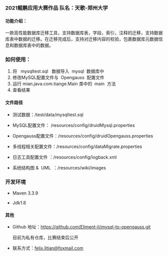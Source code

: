 
### 2021鲲鹏应用大赛作品 队名：天歌-郑州大学

#### 功能介绍：

一款高性能数据库迁移工具，支持数据库表，字段，索引，注释的迁移，支持数据库表中数据的迁移。在迁移完成后，支持对迁移内容的校验，包裹数据库元数据信息和数据库表中的数据。



### 如何使用：

1. 将 &nbsp;&nbsp;mysqltest.sql &nbsp;&nbsp;数据导入&nbsp;&nbsp;mysql&nbsp;&nbsp;数据库中
2. 修改MySQL配置文件与&nbsp;&nbsp;Opengauss&nbsp;&nbsp;配置文件
3. 运行 mian.java.com.tiange.Main 类中的&nbsp;&nbsp;main&nbsp;&nbsp;方法
4. 查看结果

#### 文件路径

- 测试数据：/test/data/mysqltest.sql



- MySQL配置文件： /resources/config/druidMysql.properties



- Opengauss配置文件：/resources/config/druidOpengauss.properties



- 多线程相关配置文件：/resources/config/dataMigrate.properties

  

- 日志工具配置文件 ：/resources/config/logback.xml

- 系统结构图&nbsp;& &nbsp;UML&nbsp; ：/resources/wiki/images



### 开发环境

- Maven 3.3.9 

- Jdk1.8 

#### 其他

- Github 地址：https://github.com/Eliment-li/mysql-to-opengauss.git

  目前为私有仓库，比赛结束后公开

- 联系方式：felix.litian@foxmail.com


